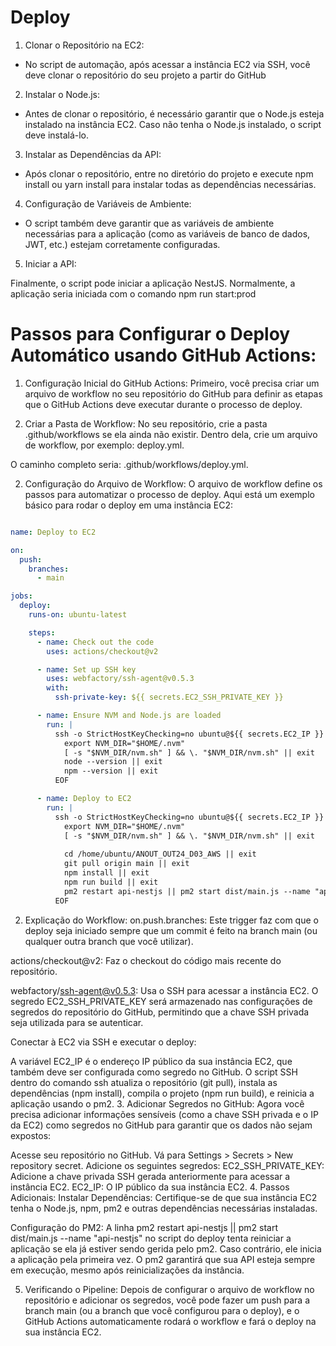 # Deploy 

1. Clonar o Repositório na EC2:
- No script de automação, após acessar a instância EC2 via SSH, você deve clonar o repositório do seu projeto a partir do GitHub

2. Instalar o Node.js:

- Antes de clonar o repositório, é necessário garantir que o Node.js esteja instalado na instância EC2. Caso não tenha o Node.js instalado, o script deve instalá-lo.

3. Instalar as Dependências da API:

- Após clonar o repositório, entre no diretório do projeto e execute npm install ou yarn install para instalar todas as dependências necessárias.

4. Configuração de Variáveis de Ambiente:

- O script também deve garantir que as variáveis de ambiente necessárias para a aplicação (como as variáveis de banco de dados, JWT, etc.) estejam corretamente configuradas.

5. Iniciar a API:

Finalmente, o script pode iniciar a aplicação NestJS. Normalmente, a aplicação seria iniciada com o comando npm run start:prod

# Passos para Configurar o Deploy Automático usando GitHub Actions:

1. Configuração Inicial do GitHub Actions:
   Primeiro, você precisa criar um arquivo de workflow no seu repositório do GitHub para definir as etapas que o GitHub Actions deve executar durante o processo de deploy.

1. Criar a Pasta de Workflow: No seu repositório, crie a pasta .github/workflows se ela ainda não existir. Dentro dela, crie um arquivo de workflow, por exemplo: deploy.yml.

O caminho completo seria: .github/workflows/deploy.yml.

2. Configuração do Arquivo de Workflow: O arquivo de workflow define os passos para automatizar o processo de deploy. Aqui está um exemplo básico para rodar o deploy em uma instância EC2:

```yaml

name: Deploy to EC2

on:
  push:
    branches:
      - main

jobs:
  deploy:
    runs-on: ubuntu-latest

    steps:
      - name: Check out the code
        uses: actions/checkout@v2

      - name: Set up SSH key
        uses: webfactory/ssh-agent@v0.5.3
        with:
          ssh-private-key: ${{ secrets.EC2_SSH_PRIVATE_KEY }}

      - name: Ensure NVM and Node.js are loaded
        run: |
          ssh -o StrictHostKeyChecking=no ubuntu@${{ secrets.EC2_IP }} << 'EOF'
            export NVM_DIR="$HOME/.nvm"
            [ -s "$NVM_DIR/nvm.sh" ] && \. "$NVM_DIR/nvm.sh" || exit
            node --version || exit
            npm --version || exit
          EOF

      - name: Deploy to EC2
        run: |
          ssh -o StrictHostKeyChecking=no ubuntu@${{ secrets.EC2_IP }} << 'EOF'
            export NVM_DIR="$HOME/.nvm"
            [ -s "$NVM_DIR/nvm.sh" ] && \. "$NVM_DIR/nvm.sh" || exit
          
            cd /home/ubuntu/ANOUT_OUT24_D03_AWS || exit
            git pull origin main || exit
            npm install || exit
            npm run build || exit
            pm2 restart api-nestjs || pm2 start dist/main.js --name "api-nestjs"
          EOF
```
2. Explicação do Workflow:
   on.push.branches: Este trigger faz com que o deploy seja iniciado sempre que um commit é feito na branch main (ou qualquer outra branch que você utilizar).

actions/checkout@v2: Faz o checkout do código mais recente do repositório.

webfactory/ssh-agent@v0.5.3: Usa o SSH para acessar a instância EC2. O segredo EC2_SSH_PRIVATE_KEY será armazenado nas configurações de segredos do repositório do GitHub, permitindo que a chave SSH privada seja utilizada para se autenticar.

Conectar à EC2 via SSH e executar o deploy:

A variável EC2_IP é o endereço IP público da sua instância EC2, que também deve ser configurada como segredo no GitHub.
O script SSH dentro do comando ssh atualiza o repositório (git pull), instala as dependências (npm install), compila o projeto (npm run build), e reinicia a aplicação usando o pm2.
3. Adicionar Segredos no GitHub:
   Agora você precisa adicionar informações sensíveis (como a chave SSH privada e o IP da EC2) como segredos no GitHub para garantir que os dados não sejam expostos:

Acesse seu repositório no GitHub.
Vá para Settings > Secrets > New repository secret.
Adicione os seguintes segredos:
EC2_SSH_PRIVATE_KEY: Adicione a chave privada SSH gerada anteriormente para acessar a instância EC2.
EC2_IP: O IP público da sua instância EC2.
4. Passos Adicionais:
   Instalar Dependências: Certifique-se de que sua instância EC2 tenha o Node.js, npm, pm2 e outras dependências necessárias instaladas.

Configuração do PM2: A linha pm2 restart api-nestjs || pm2 start dist/main.js --name "api-nestjs" no script do deploy tenta reiniciar a aplicação se ela já estiver sendo gerida pelo pm2. Caso contrário, ele inicia a aplicação pela primeira vez. O pm2 garantirá que sua API esteja sempre em execução, mesmo após reinicializações da instância.

5. Verificando o Pipeline:
   Depois de configurar o arquivo de workflow no repositório e adicionar os segredos, você pode fazer um push para a branch main (ou a branch que você configurou para o deploy), e o GitHub Actions automaticamente rodará o workflow e fará o deploy na sua instância EC2.